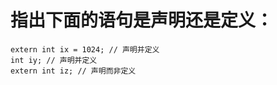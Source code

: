 # 指出下面的语句是声明还是定义：

    extern int ix = 1024; // 声明并定义
    int iy; // 声明并定义
    extern int iz; // 声明而非定义